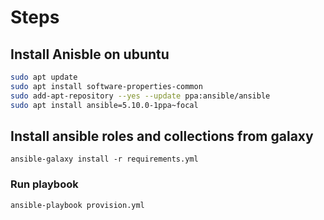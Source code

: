 # Steps

## Install Anisble on ubuntu

```bash
sudo apt update
sudo apt install software-properties-common
sudo add-apt-repository --yes --update ppa:ansible/ansible
sudo apt install ansible=5.10.0-1ppa~focal
```

## Install ansible roles and collections from galaxy

```ansible-galaxy install -r requirements.yml```


### Run playbook

```ansible-playbook provision.yml```
